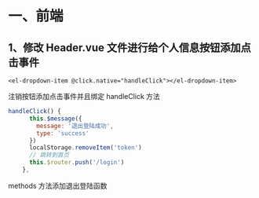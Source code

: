 # 一、前端
## 1、修改 Header.vue 文件进行给个人信息按钮添加点击事件
```vue
<el-dropdown-item @click.native="handleClick"></el-dropdown-item>
```
注销按钮添加点击事件并且绑定 handleClick 方法
```js
handleClick() {
      this.$message({
        message: '退出登陆成功',
        type: 'success'
      })
      localStorage.removeItem('token')
      // 跳转到首页
      this.$router.push('/login')
    },
```
methods 方法添加退出登陆函数 
